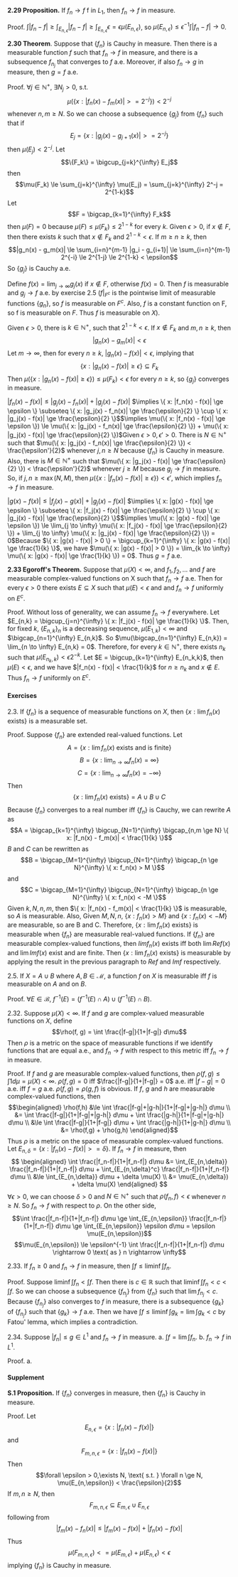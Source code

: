 **2.29 Proposition.** If $f_n \rightarrow f$ f in $L_1$, then $f_n \rightarrow f$ in measure.

Proof. $\int |f_n - f| \ge \int_{E_{n,\epsilon}} |f_n - f| \ge \int_{E_{n,\epsilon}} \epsilon = \epsilon \mu(E_{n,\epsilon})$, so $\mu(E_{n,\epsilon}) \le \epsilon^{-1} \int |f_n - f| \rightarrow 0$.


**2.30 Theorem**. Suppose that $\{f_n\}$ is Cauchy in measure. Then there is a measurable function $f$ such that $f_n \rightarrow f$ in measure, and there is a subsequence ${f_{n_j}}$ that converges to $f$ a.e. Moreover, if also $f_n \rightarrow g$ in measure, then $g= f$ a.e.

Proof. $\forall j \in \mathbb N^+$, $\exists N_j > 0$, s.t.$$\mu(\{ x: |f_n(x) - f_m(x)| >= 2^{-j} \}) < 2^{-j}$$whenever $n,m \ge N$.
So we can choose a subsequence $\{g_j\}$ from $\{f_n\}$ such that if $$E_j = \{ x: |g_j(x) - g_{j+1}(x)| >= 2^{-j} \}$$then $\mu(E_j) < 2^{-j}$. 
Let $$\{F_k\} = \bigcup_{j=k}^{\infty} E_j$$then $$\mu(F_k) \le \sum_{j=k}^{\infty} \mu(E_j) = \sum_{j=k}^{\infty} 2^-j = 2^{1-k}$$Let $$F = \bigcap_{k=1}^{\infty} F_k$$then $\mu(F) = 0$ because $\mu(F) \le \mu(F_k) \le 2^{1-k}$ for every $k$.
Given $\epsilon > 0$, if $x \notin F$, then there exists $k$ such that $x \notin F_k$ and $2^{1-k} < \epsilon$. If $m \ge n \ge k$, then$$|g_n(x) - g_m(x)| \le \sum_{i=n}^{m-1} |g_i - g_{i+1}| \le \sum_{i=n}^{m-1} 2^{-i} \le 2^{1-j} \le 2^{1-k} < \epsilon$$So $\{g_j\}$ is Cauchy a.e.

Define $f(x) = \lim_{j \to \infty} g_j(x)$ if $x \notin F$, otherwise $f(x) = 0$. Then $f$ is measurable and $g_j \rightarrow f$ a.e. by exercise 2.5 ($f|_{F^c}$ is the pointwise limit of measurable functions $\{g_n\}$, so $f$ is measurable on $F^c$. Also, $f$ is a constant function on F, so f is measurable on $F$. Thus $f$ is measurable on $X$).

Given $\epsilon > 0$, there is $k \in \mathbb N^+$, such that $2^{1-k} < \epsilon$. If $x \notin F_k$ and $m,n \ge k$, then $$|g_n(x) - g_m(x)| < \epsilon$$Let $m \rightarrow \infty$, then for every $n \ge k$, $|g_n(x) - f(x)| < \epsilon$, implying that $$\{ x: |g_n(x) - f(x)| \ge \epsilon \} \subseteq F_k$$Then $\mu(\{ x: |g_n(x) - f(x)| \ge \epsilon \}) \le \mu(F_k) < \epsilon$ for every $n \ge k$, so $\{g_j\}$ converges in measure.

$|f_n(x) - f(x)| \le |g_j(x) - f_n(x)| + |g_j(x) - f(x)|$
$\implies \{ x: |f_n(x) - f(x)| \ge \epsilon \} \subseteq \{ x: |g_j(x) - f_n(x)| \ge \frac{\epsilon}{2} \} \cup \{ x: |g_j(x) - f(x)| \ge \frac{\epsilon}{2} \}$$\implies \mu(\{ x: |f_n(x) - f(x)| \ge \epsilon \}) \le \mu(\{ x: |g_j(x) - f_n(x)| \ge \frac{\epsilon}{2} \}) + \mu(\{ x: |g_j(x) - f(x)| \ge \frac{\epsilon}{2} \})$Given $\epsilon > 0, \epsilon' > 0$. There is $N \in \mathbb N^+$ such that $\mu(\{ x: |g_j(x) - f_n(x)| \ge \frac{\epsilon}{2} \}) < \frac{\epsilon'}{2}$ whenever $j,n \ge N$ because $\{f_n\}$ is Cauchy in measure. Also, there is $M \in \mathbb N^+$ such that $\mu(\{ x: |g_j(x) - f(x)| \ge \frac{\epsilon}{2} \}) < \frac{\epsilon'}{2}$ whenever $j \ge M$ because $g_j \rightarrow f$ in measure. So, if $j,n \ge \max(N,M)$, then $\mu(\{ x: |f_n(x) - f(x)| \ge \epsilon \}) < \epsilon'$, which implies $f_n \rightarrow f$ in measure.

$|g(x) - f(x)| \le |f_j(x) - g(x)| + |g_j(x) - f(x)|$
$\implies \{ x: |g(x) - f(x)| \ge \epsilon \} \subseteq \{ x: |f_j(x) - f(x)| \ge \frac{\epsilon}{2} \} \cup \{ x: |g_j(x) - f(x)| \ge \frac{\epsilon}{2} \}$$\implies \mu(\{ x: |g(x) - f(x)| \ge \epsilon \}) \le \lim_{j \to \infty} \mu(\{ x: |f_j(x) - f(x)| \ge \frac{\epsilon}{2} \}) + \lim_{j \to \infty} \mu(\{ x: |g_j(x) - f(x)| \ge \frac{\epsilon}{2} \}) = 0$Because $\{ x: |g(x) - f(x)| > 0 \} = \bigcup_{k=1}^{\infty} \{ x: |g(x) - f(x)| \ge \frac{1}{k} \}$, we have $\mu(\{ x: |g(x) - f(x)| > 0 \}) = \lim_{k \to \infty} \mu(\{ x: |g(x) - f(x)| \ge \frac{1}{k} \}) = 0$. Thus $g=f$ a.e.


**2.33 Egoroff's Theorem.** Suppose that $\mu(X)<\infty$, and $f_1,f_2,...$ and $f$ are mea­surable complex-valued functions on X such that $f_n \rightarrow f$ a.e. Then for every $\epsilon > 0$ there exists $E \subseteq X$ such that $\mu(E) < \epsilon$ and and $f_n \rightarrow f$ uniformly on $E^c$.

Proof. Without loss of generality, we can assume $f_n \rightarrow f$ everywhere. Let $E_{n,k} = \bigcup_{j=n}^{\infty} \{ x: |f_j(x) - f(x)| \ge \frac{1}{k} \}$. Then, for fixed $k$, $\{E_{n,k}\}_n$ is a decreasing sequence, $\mu(E_{1,k}) < \infty$ and $\bigcap_{n=1}^{\infty} E_{n,k}$. So $\mu(\bigcap_{n=1}^{\infty} E_{n,k}) = \lim_{n \to \infty} E_{n,k} = 0$. Therefore, for every $k \in \mathbb N^+$, there exists $n_k$ such that $\mu(E_{n_k,k}) < \epsilon 2^{-k}$. Let $E = \bigcup_{k=1}^{\infty} E_{n_k,k}$, then $\mu(E) < \epsilon$, and we have $|f_n(x) - f(x)| < \frac{1}{k}$ for $n \ge n_k$ and $x \notin E$. Thus $f_n \rightarrow f$ uniformly on $E^c$.


#### Exercises

2.3. If $\{f_n\}$ is a sequence of measurable functions on $X$, then $\{x: \lim f_n(x) \text{ exists}\}$ is a measurable set.

Proof. Suppose $\{f_n\}$ are extended real-valued functions. Let
$$A = \{x: \lim f_n(x) \text{ exists and is finite}\}$$
$$B = \{ x: \lim_{n \to \infty} f_n(x) = \infty \}$$
$$C = \{ x: \lim_{n \to \infty} f_n(x) = -\infty \}$$
Then
$$\{x: \lim f_n(x) \text{ exists}\} = A \cup B \cup C$$
Because $\{f_n\}$ converges to a real number iff $\{f_n\}$ is Cauchy, we can rewrite $A$ as
$$A = \bigcap_{k=1}^{\infty} \bigcup_{N=1}^{\infty} \bigcap_{n,m \ge N} \{ x: |f_n(x) - f_m(x)| < \frac{1}{k} \}$$
$B$ and $C$ can be rewritten as$$B = \bigcap_{M=1}^{\infty} \bigcup_{N=1}^{\infty} \bigcap_{n \ge N}^{\infty} \{ x: f_n(x) > M \}$$and$$C = \bigcap_{M=1}^{\infty} \bigcup_{N=1}^{\infty} \bigcap_{n \ge N}^{\infty} \{ x: f_n(x) < -M \}$$Given $k,N,n,m$, then $\{ x: |f_n(x) - f_m(x)| < \frac{1}{k} \}$ is measurable, so $A$ is measurable. Also, Given $M,N,n$, $\{ x: f_n(x) > M \}$ and $\{ x: f_n(x) < -M \}$ are measurable, so are B and C. Therefore, $\{x: \lim f_n(x) \text{ exists}\}$ is measurable when $\{f_n\}$ are measurable real-valued functions.
If $\{f_n\}$ are measurable complex-valued functions, then $lim f_n(x)$ exists iff both $\lim Ref(x)$ and $\lim Imf(x)$ exist and are finite. Then $\{x: \lim f_n(x) \text{ exists}\}$ is measurable by applying the result in the previous paragraph to $Ref$ and $Imf$ respectively.


2.5. If $X = A \cup B$ where $A,B \in \mathcal M$, a function $f$ on $X$ is measurable iff $f$ is measurable on $A$ and on $B$.

Proof. $\forall E \in \mathcal B$, $f^{-1}(E) = (f^{-1}(E) \cap A) \cup (f^{-1}(E) \cap B)$.


2.32. Suppose $\mu(X) < \infty$. If $f$ and $g$ are complex-valued measurable functions on $X$, define$$\rho(f, g) = \int \frac{|f-g|}{1+|f-g|} d\mu$$Then $\rho$ is a metric on the space of measurable functions if we identify functions that are equal a.e., and $f_n \rightarrow f$ with respect to this metric iff $f_n \rightarrow f$ in measure.

Proof. If $f$ and $g$ are measurable complex-valued functions, then $\rho(f,g) \le \int 1 d\mu = \mu(X) < \infty$.
$\rho(f,g) = 0$ iff $\frac{|f-g|}{1+|f-g|} = 0$ a.e. iff $|f-g| = 0$ a.e. iff $f = g$ a.e.
$\rho(f,g) = \rho(g,f)$ is obvious. 
If $f$, $g$ and $h$ are measurable complex-valued functions, then
$$\begin{aligned}
\rho(f,h) &\le \int \frac{|f-g|+|g-h|}{1+|f-g|+|g-h|} d\mu \\
&= \int \frac{|f-g|}{1+|f-g|+|g-h|} d\mu + \int \frac{|g-h|}{1+|f-g|+|g-h|} d\mu \\
&\le \int \frac{|f-g|}{1+|f-g|} d\mu + \int \frac{|g-h|}{1+|g-h|} d\mu \\
&= \rho(f,g) + \rho(g,h)
\end{aligned}$$Thus $\rho$ is a metric on the space of measurable complex-valued functions.
Let $E_{n,\delta} = \{x: |f_n(x) - f(x)| >= \delta\}$.
If $f_n \rightarrow f$ in measure, then
$$
\begin{aligned}
\int \frac{|f_n-f|}{1+|f_n-f|} d\mu &= \int_{E_{n,\delta}} \frac{|f_n-f|}{1+|f_n-f|} d\mu + \int_{E_{n,\delta}^c} \frac{|f_n-f|}{1+|f_n-f|} d\mu \\
&\le \int_{E_{n,\delta}} d\mu + \delta \mu(X) \\
&= \mu(E_{n,\delta}) + \delta \mu(X)
\end{aligned}
$$
$\forall \epsilon > 0$, we can choose $\delta > 0$ and $N \in \mathbb N^+$ such that $\rho(f_n,f) < \epsilon$ whenever $n \ge N$. So $f_n \rightarrow f$ with respect to $\rho$.
On the other side,
$$\int \frac{|f_n-f|}{1+|f_n-f|} d\mu \ge \int_{E_{n,\epsilon}} \frac{|f_n-f|}{1+|f_n-f|} d\mu \ge \int_{E_{n,\epsilon}} \epsilon d\mu = \epsilon \mu(E_{n,\epsilon})$$
$$\mu(E_{n,\epsilon}) \le \epsilon^{-1} \int \frac{|f_n-f|}{1+|f_n-f|} d\mu \rightarrow 0 \text{ as } n \rightarrow \infty$$


2.33. If $f_n \ge 0$ and $f_n \rightarrow f$ in measure, then $\int f \le \liminf \int f_n.$

Proof. Suppose $\liminf \int f_n < \int f$. Then there is $c \in \mathbb R$ such that $\liminf \int f_n < c < \int f$. So we can choose a subsequence $\{f_{n_j}\}$ from $\{f_n\}$ such that $\lim f_{n_j} < c$. Because $\{f_{n_j}\}$ also converges to $f$ in measure, there is a subsequence $\{g_k\}$ of $\{f_{n_j}\}$ such that $\{g_k\} \rightarrow f$ a.e. Then we have $\int f \le \liminf \int g_k = \lim \int g_k < c$ by Fatou' lemma, which implies a contradiction.

2.34. Suppose $|f_n| \le g \in L^1$ and $f_n \rightarrow f$ in measure.
	a. $\int f = \lim \int f_n.$
	b. $f_n \rightarrow f$ in $L^1.$

Proof.
a. 

#### Supplement
**S.1 Proposition.** If $\{f_n\}$ converges in measure, then $\{f_n\}$ is Cauchy in measure.

Proof. Let $$E_{n,\epsilon} = \{ x: |f_n(x) - f(x)| \}$$ and $$F_{m,n,\epsilon} = \{ x: |f_n(x) - f(x)| \}$$Then$$\forall \epsilon > 0,\exists N, \text{ s.t. } \forall n \ge N, \mu(E_{n,\epsilon}) < \frac{\epsilon}{2}$$If $m, n \ge N$, then $$F_{m,n,\epsilon} \subseteq E_{m,\epsilon} \cup E_{n,\epsilon}$$following from $$|f_m(x) - f_n(x)| \le |f_m(x) - f(x)| + |f_n(x) - f(x)|$$Thus$$\mu(F_{m,n,\epsilon}) <= \mu(E_{m,\epsilon}) + \mu(E_{n,\epsilon}) < \epsilon$$implying $\{f_n\}$ is Cauchy in measure.
